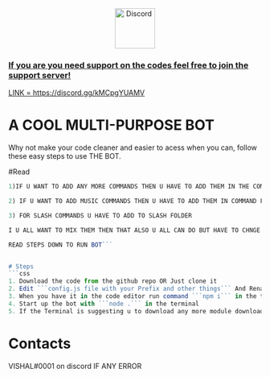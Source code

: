 <div align="center">
  <a href="https://discord.gg/kMCpgYUAMV">
    <img src="https://user-images.githubusercontent.com/59381835/92191514-d649ad80-ee18-11ea-9bc4-e95c7a122a99.png" alt="Discord" width="80"/>
  
</div>

### If you are you need support on the codes feel free to join the support server!
  LINK = https://discord.gg/kMCpgYUAMV


# A COOL MULTI-PURPOSE BOT
Why not make your code cleaner and easier to acess when you can, follow these easy steps to use THE BOT.

#Read
```js
1)IF U WANT TO ADD ANY MORE COMMANDS THEN U HAVE TO ADD THEM IN THE COMMANDSS Folder 

2) IF U WANT TO ADD MUSIC COMMANDS THEN U HAVE TO ADD THEM IN COMMAND FOLDER 

3) FOR SLASH COMMANDS U HAVE TO ADD TO SLASH FOLDER 

I U ALL WANT TO MIX THEM THEN THAT ALSO U ALL CAN DO BUT HAVE TO CHNGE SOME LINES FOR THAT CONTACT ME ON MY DISCORD SETVER 

READ STEPS DOWN TO RUN BOT```


# Steps
```css
1. Download the code from the github repo OR Just clone it
2. Edit ```config.js file with your Prefix and other things``` And Rename the ```.env.example``` => to ```.env``` Then Edit The file
3. When you have it in the code editor run command ```npm i``` in the terminal.
4. Start up the bot with ```node .``` in the terminal 
5. If the Terminal is suggesting u to download any more module download by ```npm i <name of the module``` 
```


# Contacts
VISHAL#0001 on discord IF ANY ERROR

